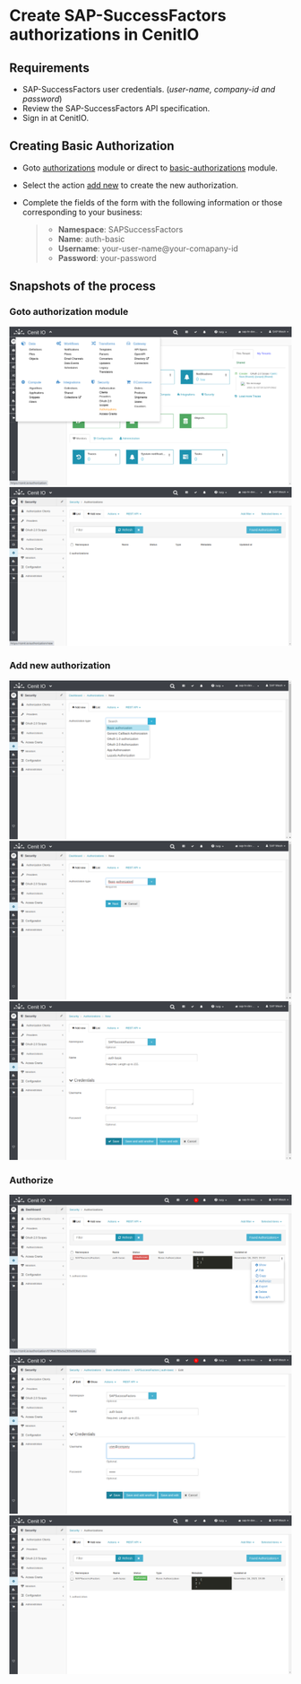 # Create SAP-SuccessFactors authorizations in CenitIO

## Requirements

* SAP-SuccessFactors user credentials. (_user-name, company-id and password_)
* Review the SAP-SuccessFactors API specification.[<i class="fa fa-external-link" aria-hidden="true"></i>](https://help.sap.com/viewer/d599f15995d348a1b45ba5603e2aba9b/2111/en-US/5c8bca0af1654b05a83193b2922dcee2.html)
* Sign in at CenitIO.[<i class="fa fa-external-link" aria-hidden="true"></i>](https://cenit.io/users/sign_in)

## Creating Basic Authorization

* Goto [authorizations](https://cenit.io/authorization) module or direct to [basic-authorizations](https://cenit.io/basic_authorization) module.
* Select the action [add new](https://cenit.io/basic_authorization/new) to create the new authorization.
* Complete the fields of the form with the following information or those corresponding to your business:

    >- **Namespace**: SAPSuccessFactors
    >- **Name**: auth-basic
    >- **Username**: your-user-name@your-comapany-id
    >- **Password**: your-password

## Snapshots of the process

### Goto authorization module

   ![](../assets/snapshots/sap-sf-auth/snapshots-001.png)
   ![](../assets/snapshots/sap-sf-auth/snapshots-002.png)
    
### Add new authorization

   ![](../assets/snapshots/sap-sf-auth/snapshots-003.png)
   ![](../assets/snapshots/sap-sf-auth/snapshots-004.png)
   ![](../assets/snapshots/sap-sf-auth/snapshots-005.png)
   
### Authorize
   
   ![](../assets/snapshots/sap-sf-auth/snapshots-006.png)
   ![](../assets/snapshots/sap-sf-auth/snapshots-007.png)
   ![](../assets/snapshots/sap-sf-auth/snapshots-008.png)
